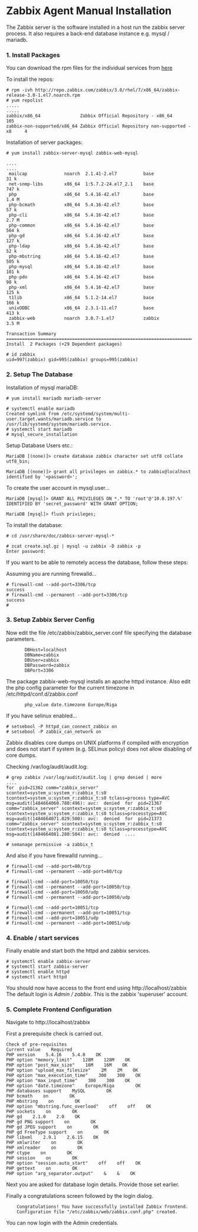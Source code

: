 # Zabbix Agent Manual Installation

The Zabbix server is the software installed in a host run the zabbix server process.
It also requires a back-end database instance e.g. mysql / mariadb.

### 1. Install Packages

You can download the rpm files for the individual services from [here](http://repo.zabbix.com/zabbix/3.0/rhel/7/x86_64/)

To install the repos:

~~~~
# rpm -ivh http://repo.zabbix.com/zabbix/3.0/rhel/7/x86_64/zabbix-release-3.0-1.el7.noarch.rpm
# yum repolist
.....
.....
zabbix/x86_64               Zabbix Official Repository - x86_64             105
zabbix-non-supported/x86_64 Zabbix Official Repository non-supported - x8     4
~~~~

Installation of server packages:

~~~~
# yum install zabbix-server-mysql zabbix-web-mysql

....
....
 mailcap              noarch  2.1.41-2.el7          base                   31 k
 net-snmp-libs        x86_64  1:5.7.2-24.el7_2.1    base                  747 k
 php                  x86_64  5.4.16-42.el7         base                  1.4 M
 php-bcmath           x86_64  5.4.16-42.el7         base                   57 k
 php-cli              x86_64  5.4.16-42.el7         base                  2.7 M
 php-common           x86_64  5.4.16-42.el7         base                  564 k
 php-gd               x86_64  5.4.16-42.el7         base                  127 k
 php-ldap             x86_64  5.4.16-42.el7         base                   52 k
 php-mbstring         x86_64  5.4.16-42.el7         base                  505 k
 php-mysql            x86_64  5.4.16-42.el7         base                  101 k
 php-pdo              x86_64  5.4.16-42.el7         base                   98 k
 php-xml              x86_64  5.4.16-42.el7         base                  125 k
 t1lib                x86_64  5.1.2-14.el7          base                  166 k
 unixODBC             x86_64  2.3.1-11.el7          base                  413 k
 zabbix-web           noarch  3.0.7-1.el7           zabbix                3.5 M

Transaction Summary
================================================================================
Install  2 Packages (+29 Dependent packages)

# id zabbix
uid=997(zabbix) gid=995(zabbix) groups=995(zabbix)
~~~~

### 2. Setup The Database

Installation of mysql mariaDB:

~~~~
# yum install mariadb mariadb-server

# systemctl enable mariadb
Created symlink from /etc/systemd/system/multi-user.target.wants/mariadb.service to /usr/lib/systemd/system/mariadb.service.
# systemctl start mariadb
# mysql_secure_installation
~~~~

Setup Database Users etc.:

~~~~
MariaDB [(none)]> create database zabbix character set utf8 collate utf8_bin;

MariaDB [(none)]> grant all privileges on zabbix.* to zabbix@localhost identified by '<password>';
~~~~

To create the user account in mysql.user...

~~~~
MariaDB [mysql]> GRANT ALL PRIVILEGES ON *.* TO 'root'@'10.0.197.%' IDENTIFIED BY 'secret_password' WITH GRANT OPTION;

MariaDB [mysql]> flush privileges;
~~~~

To install the database:

~~~~
# cd /usr/share/doc/zabbix-server-mysql-*

# zcat create.sql.gz | mysql -u zabbix -D zabbix -p
Enter password:
~~~~

If you want to be able to remotely access the database, follow these steps:

Assuming you are running firewalld...

~~~~
# firewall-cmd --add-port=3306/tcp
success
# firewall-cmd --permanent --add-port=3306/tcp
success
#
~~~~

### 3. Setup Zabbix Server Config

Now edit the file /etc/zabbix/zabbix_server.conf file specifying the database parameters.

~~~~
       DBHost=localhost
       DBName=zabbix
       DBUser=zabbix
       DBPassword=zabbix
       DBPort=3306
~~~~

The package zabbix-web-mysql installs an apache httpd instance.
Also edit the php config parameter for the current timezone in /etc/httpd/conf.d/zabbix.conf

~~~~
       php_value date.timezone Europe/Riga
~~~~

If you have selinux enabled...

~~~~
# setsebool -P httpd_can_connect_zabbix on
# setsebool -P zabbix_can_network on
~~~~

Zabbix disables core dumps on UNIX platforms if compiled with encryption and does not start if system (e.g. SELinux policy) does not allow disabling of core dumps.

Checking /var/log/audit/audit.log:

~~~~
# grep zabbix /var/log/audit/audit.log | grep denied | more
....
for  pid=21362 comm="zabbix_server" scontext=system_u:system_r:zabbix_t:s0 tcontext=system_u:system_r:zabbix_t:s0 tclass=process type=AVC msg=audit(1484664060.780:496): avc:  denied  for  pid=21367 comm="zabbix_server" scontext=system_u:system_r:zabbix_t:s0 tcontext=system_u:system_r:zabbix_t:s0 tclass=processtype=AVC msg=audit(1484664071.029:500): avc:  denied  for  pid=21373 comm="zabbix_server" scontext=system_u:system_r:zabbix_t:s0 tcontext=system_u:system_r:zabbix_t:s0 tclass=processtype=AVC msg=audit(1484664081.280:504): avc:  denied  ....

# semanage permissive -a zabbix_t
~~~~

And also if you have firewalld running...

~~~~
# firewall-cmd --add-port=80/tcp
# firewall-cmd --permanent --add-port=80/tcp

# firewall-cmd --add-port=10050/tcp
# firewall-cmd --permanent --add-port=10050/tcp
# firewall-cmd --add-port=10050/udp
# firewall-cmd --permanent --add-port=10050/udp

# firewall-cmd --add-port=10051/tcp
# firewall-cmd --permanent --add-port=10051/tcp
# firewall-cmd --add-port=10051/udp
# firewall-cmd --permanent --add-port=10051/udp
~~~~

### 4. Enable / start services

Finally enable and start both the httpd and zabbix services.

~~~~
# systemctl enable zabbix-server
# systemctl start zabbix-server
# systemctl enable httpd
# systemctl start httpd
~~~~

You should now have access to the front end using http://localhost/zabbix
The default login is *Admin / zabbix*. This is the zabbix 'superuser' account.

### 5. Complete Frontend Configuration

Navigate to http://localhost/zabbix

First a prerequisite check is carried out.

~~~~
Check of pre-requisites
Current value    Required    
PHP version    5.4.16    5.4.0    OK
PHP option "memory_limit"    128M    128M    OK
PHP option "post_max_size"    16M    16M    OK
PHP option "upload_max_filesize"    2M    2M    OK
PHP option "max_execution_time"    300    300    OK
PHP option "max_input_time"    300    300    OK
PHP option "date.timezone"    Europe/Riga        OK
PHP databases support    MySQL        OK
PHP bcmath    on        OK
PHP mbstring    on        OK
PHP option "mbstring.func_overload"    off    off    OK
PHP sockets    on        OK
PHP gd    2.1.0    2.0    OK
PHP gd PNG support    on        OK
PHP gd JPEG support    on        OK
PHP gd FreeType support    on        OK
PHP libxml    2.9.1    2.6.15    OK
PHP xmlwriter    on        OK
PHP xmlreader    on        OK
PHP ctype    on        OK
PHP session    on        OK
PHP option "session.auto_start"    off    off    OK
PHP gettext    on        OK
PHP option "arg_separator.output"    &    &    OK
~~~~

Next you are asked for database login details. Provide those set earlier.

Finally a congratulations screen followed by the login dialog.

~~~~
    Congratulations! You have successfully installed Zabbix frontend.
    Configuration file "/etc/zabbix/web/zabbix.conf.php" created.
~~~~

You can now login with the Admin credentials.
